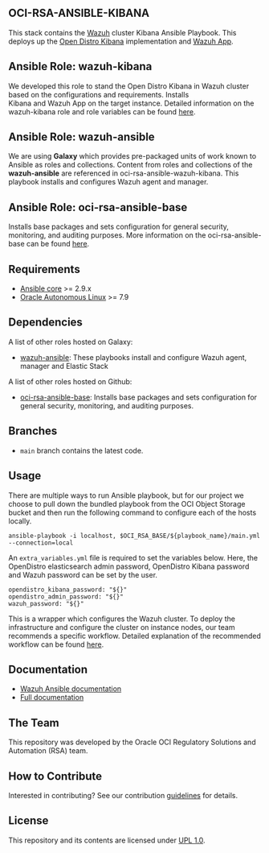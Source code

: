 ## OCI-RSA-ANSIBLE-KIBANA
This stack contains the [Wazuh](https://documentation.wazuh.com/current/index.html) cluster Kibana Ansible Playbook. 
This deploys up the [Open Distro Kibana](https://opendistro.github.io/for-elasticsearch-docs/docs/kibana/) implementation 
and [Wazuh App](https://github.com/wazuh/wazuh-kibana-app).

## Ansible Role: wazuh-kibana
We developed this role to stand the Open Distro Kibana in Wazuh cluster based on the configurations and requirements. Installs  
Kibana and Wazuh App on the target instance. Detailed information on the wazuh-kibana role and role variables can be found 
[here](/wazuh-kibana/README.md). 

## Ansible Role: wazuh-ansible
We are using **Galaxy** which provides pre-packaged units of work known to Ansible as roles and collections. Content 
from roles and collections of the **wazuh-ansible** are referenced in oci-rsa-ansible-wazuh-kibana. This playbook 
installs and configures Wazuh agent and manager.

## Ansible Role: oci-rsa-ansible-base
Installs base packages and sets configuration for general security, monitoring, and auditing purposes. More information 
on the oci-rsa-ansible-base can be found [here](PLACEHOLDER).

## Requirements

- [Ansible core](https://docs.ansible.com/ansible-core/devel/index.html) >= 2.9.x
- [Oracle Autonomous Linux](https://www.oracle.com/linux/autonomous-linux/) >= 7.9

Dependencies
------------

A list of other roles hosted on Galaxy:
* [wazuh-ansible](https://github.com/wazuh/wazuh-ansible): These playbooks install and configure Wazuh agent, manager and 
  Elastic Stack

A list of other roles hosted on Github:
* [oci-rsa-ansible-base](PLACEHOLDER): Installs base packages and sets configuration for general security, monitoring, and auditing 
  purposes.
  

## Branches
* `main` branch contains the latest code.


## Usage

There are multiple ways to run Ansible playbook, but for our project we choose to pull down the bundled playbook from 
the OCI Object Storage bucket and then run the following command to configure each of the hosts locally.

```
ansible-playbook -i localhost, $OCI_RSA_BASE/${playbook_name}/main.yml --connection=local
```

An `extra_variables.yml` file is required to set the variables below. Here, the OpenDistro elasticsearch admin password, OpenDistro Kibana password
and Wazuh password can be set by the user.
```
opendistro_kibana_password: "${}"
opendistro_admin_password: "${}"
wazuh_password: "${}"
```
This is a wrapper which configures the Wazuh cluster. To deploy the infrastructure and configure the cluster on instance nodes,
our team recommends a specific workflow. Detailed explanation of the recommended workflow can be found [here](WORKFLOW.md). 

## Documentation

* [Wazuh Ansible documentation](https://documentation.wazuh.com/current/deploying-with-ansible/index.html)
* [Full documentation](http://documentation.wazuh.com)

## The Team
This repository was developed by the Oracle OCI Regulatory Solutions and Automation (RSA) team.

## How to Contribute
Interested in contributing?  See our contribution [guidelines](CONTRIBUTE.md) for details.

## License
This repository and its contents are licensed under [UPL 1.0](LICENSE).
